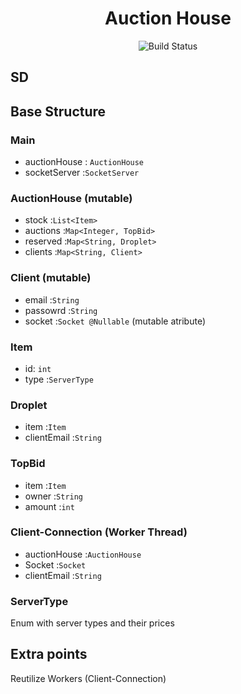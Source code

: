 <h1 align="center"> Auction House</h1>

<p align="center">
    <img src="https://travis-ci.com/herulume/SD.svg?token=aipGLrKNf4KH91HZ2mFw&branch=master" alt="Build Status">
</p>

## SD


## Base Structure

### Main
- auctionHouse : `AuctionHouse`
- socketServer :`SocketServer`

### AuctionHouse (mutable)
- stock :`List<Item>`
- auctions :`Map<Integer, TopBid>`
- reserved :`Map<String, Droplet>`
- clients :`Map<String, Client>`

### Client (mutable)
- email :`String`
- passowrd :`String`
- socket :`Socket @Nullable` (mutable atribute)

### Item
- id: `int`
- type :`ServerType`

### Droplet
- item :`Item`
- clientEmail :`String`

### TopBid
- item :`Item`
- owner :`String`
- amount :`int`

### Client-Connection (Worker Thread)
- auctionHouse :`AuctionHouse`
- Socket :`Socket`
- clientEmail :`String`

### ServerType
Enum with server types and their prices

## Extra points
Reutilize Workers (Client-Connection)
